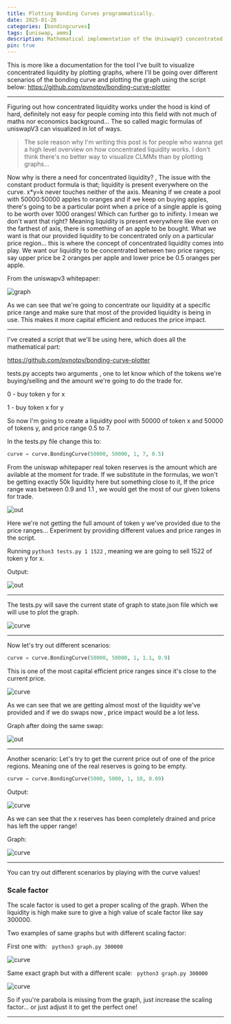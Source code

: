 ```yaml
---
title: Plotting Bonding Curves programmatically.
date: 2025-01-26
categories: [bondingcurves]
tags: [uniswap, amms]
description: Mathematical implementation of the UniswapV3 concentrated liquidity AMM.
pin: true
---
```


This is more like a documentation for the tool I've built to visualize concentrated liquidity by plotting graphs, where I'll be going over different scenarios of the bonding curve and plotting the graph using the script below:
<https://github.com/pvnotpv/bonding-curve-plotter>

---

Figuring out how concentrated liquidity works under the hood is kind of hard, definitely not easy for people coming into this field with not much of maths nor economics background... The so called magic formulas of uniswapV3 can visualized in lot of ways.

> The sole reason why I'm writing this post is for people who wanna get a high level overview on how concentrated liquidity works. I don't think there's no better way to visualize CLMMs than by plotting graphs...

Now why is there a need for concentrated liquidity? , The issue with the constant product formula is that; liquidity is present everywhere on the curve. x*y=k never touches neither of the axis. Meaning if we create a pool with 50000:50000 apples to oranges and if we keep on buying apples, there's going to be a particular point when a price of a single apple is going to be worth over 1000 oranges! Which can further go to inifinty. I mean we don't want that right? Meaning liquidity is present everywhere like even on the farthest of axis, there is something of an apple to be bought.
What we want is that our provided liquidity to be concentrated only on a particular price region... this is where the concept of concentrated liquidity comes into play.
We want our liquidity to be concentrated between two price ranges; say upper price be 2 oranges per apple and lower price be 0.5 oranges per apple.

From the uniswapv3 whitepaper:

![graph](/images/concen.png)

As we can see that we're going to concentrate our liquidity at a specific price range and make sure that most of the provided liquidity is being in use. This makes it more capital efficient and reduces the price impact.

---

I've created a script that we'll be using here, which does all the mathematical part:

<https://github.com/pvnotpv/bonding-curve-plotter>

tests.py accepts two arguments , one to let know which of the tokens we're buying/selling and the amount we're going to do the trade for.

0 - buy token y for x

1 - buy token x for y

So now I'm going to create a liquidity pool with 50000 of token x and 50000 of tokens y, and price range 0.5 to 7.

In the tests.py file change this to:
```python
curve = curve.BondingCurve(50000, 50000, 1, 7, 0.5)
```

From the uniswap whitepaper real token reserves is the amount which are avilable at the moment for trade. If we substitute in the formulas, we won't be getting exactly 50k liquidity here but something close to it, If the price range was between 0.9 and 1.1 , we would get the most of our given tokens for trade.

![out](/images/eqs0.png)

Here we're not getting the full amount of token y we've provided due to the price ranges... Experiment by providing different values and price ranges in the script.

Running ```python3 tests.py 1 1522``` , meaning we are going to sell 1522 of token y for x.

Output:

![out](/images/eqs.png)

---

The tests.py will save the current state of graph to state.json file which we will use to plot the graph.

![curve](/images/curve1.png)

---

Now let's try out different scenarios:

```python
curve = curve.BondingCurve(50000, 50000, 1, 1.1, 0.9)
```

This is one of the most capital efficient price ranges since it's close to the current price.

![curve](/images/eqs1.png)

As we can see that we are getting almost most of the liquidity we've provided and if we do swaps now , price impact would be a lot less.

Graph after doing the same swap:

![out](/images/curve2.png)

---

Another scenario: Let's try to get the current price out of one of the price regions. Meaning one of the real reserves is going to be empty.

```python
curve = curve.BondingCurve(5000, 5000, 1, 10, 0.09)
```

Output:

![curve](/images/eqs3.png)

As we can see that the x reserves has been completely drained and price has left the upper range!

Graph:

![curve](/images/curve3.png)

---

You can try out different scenarios by playing with the curve values!

### Scale factor

The scale factor is used to get a proper scaling of the graph. When the liquidity is high make sure to give a high value of scale factor like say 300000.

Two examples of same graphs but with different scaling factor:

First one with: 
``` python3 graph.py 300000```

![curve](/images/eg0.png)

Same exact graph but with a different scale: ``` python3 graph.py 300000```

![curve](/images/eg1.png)

So if you're parabola is missing from the graph, just increase the scaling factor... or just adjust it to get the perfect one!

---

